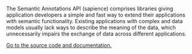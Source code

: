 The Semantic Annotations API (sapience) comprises libraries giving application developers a simple and fast way to extend their applications with semantic functionality. Existing applications with complex and data models usually lack ways to describe the meaning of the data, which unnecessarily impairs the exchange of data across different applications.

[Go to the source code and documentation.](http://my-trac.assembla.com/sapience)